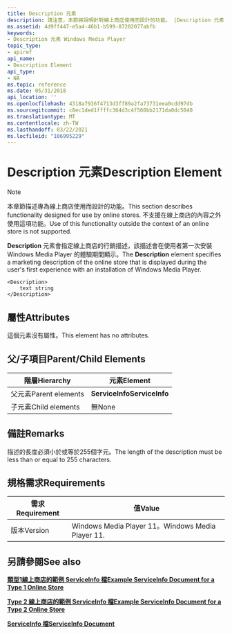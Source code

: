```yaml
---
title: Description 元素
description: 請注意，本節將說明針對線上商店使用而設計的功能。 |Description 元素
ms.assetid: 4d9ff447-e5a4-46b1-b599-87202077abfb
keywords:
- Description 元素 Windows Media Player
topic_type:
- apiref
api_name:
- Description Element
api_type:
- NA
ms.topic: reference
ms.date: 05/31/2018
api_location: ''
ms.openlocfilehash: 4318a7936f4713d3ff89a2fa73731eea0cdd97db
ms.sourcegitcommit: c8ec1ded1ffffc364d3c4f560bb2171da0dc5040
ms.translationtype: MT
ms.contentlocale: zh-TW
ms.lasthandoff: 03/22/2021
ms.locfileid: "106995229"
---
```

# <a name="description-element"></a><span data-ttu-id="79d33-105">Description 元素</span><span class="sxs-lookup"><span data-stu-id="79d33-105">Description Element</span></span>

> [!Note]  
> <span data-ttu-id="79d33-106">本章節描述專為線上商店使用而設計的功能。</span><span class="sxs-lookup"><span data-stu-id="79d33-106">This section describes functionality designed for use by online stores.</span></span> <span data-ttu-id="79d33-107">不支援在線上商店的內容之外使用這項功能。</span><span class="sxs-lookup"><span data-stu-id="79d33-107">Use of this functionality outside the context of an online store is not supported.</span></span>

 

<span data-ttu-id="79d33-108">**Description** 元素會指定線上商店的行銷描述，該描述會在使用者第一次安裝 Windows Media Player 的體驗期間顯示。</span><span class="sxs-lookup"><span data-stu-id="79d33-108">The **Description** element specifies a marketing description of the online store that is displayed during the user's first experience with an installation of Windows Media Player.</span></span>

``` syntax
<Description>
    text string
</Description>
```

## <a name="attributes"></a><span data-ttu-id="79d33-109">屬性</span><span class="sxs-lookup"><span data-stu-id="79d33-109">Attributes</span></span>

<span data-ttu-id="79d33-110">這個元素沒有屬性。</span><span class="sxs-lookup"><span data-stu-id="79d33-110">This element has no attributes.</span></span>

## <a name="parentchild-elements"></a><span data-ttu-id="79d33-111">父/子項目</span><span class="sxs-lookup"><span data-stu-id="79d33-111">Parent/Child Elements</span></span>



| <span data-ttu-id="79d33-112">階層</span><span class="sxs-lookup"><span data-stu-id="79d33-112">Hierarchy</span></span>       | <span data-ttu-id="79d33-113">元素</span><span class="sxs-lookup"><span data-stu-id="79d33-113">Element</span></span>         |
|-----------------|-----------------|
| <span data-ttu-id="79d33-114">父元素</span><span class="sxs-lookup"><span data-stu-id="79d33-114">Parent elements</span></span> | <span data-ttu-id="79d33-115">**ServiceInfo**</span><span class="sxs-lookup"><span data-stu-id="79d33-115">**ServiceInfo**</span></span> |
| <span data-ttu-id="79d33-116">子元素</span><span class="sxs-lookup"><span data-stu-id="79d33-116">Child elements</span></span>  | <span data-ttu-id="79d33-117">無</span><span class="sxs-lookup"><span data-stu-id="79d33-117">None</span></span>            |



 

## <a name="remarks"></a><span data-ttu-id="79d33-118">備註</span><span class="sxs-lookup"><span data-stu-id="79d33-118">Remarks</span></span>

<span data-ttu-id="79d33-119">描述的長度必須小於或等於255個字元。</span><span class="sxs-lookup"><span data-stu-id="79d33-119">The length of the description must be less than or equal to 255 characters.</span></span>

## <a name="requirements"></a><span data-ttu-id="79d33-120">規格需求</span><span class="sxs-lookup"><span data-stu-id="79d33-120">Requirements</span></span>



| <span data-ttu-id="79d33-121">需求</span><span class="sxs-lookup"><span data-stu-id="79d33-121">Requirement</span></span> | <span data-ttu-id="79d33-122">值</span><span class="sxs-lookup"><span data-stu-id="79d33-122">Value</span></span> |
|--------------------|-------------------------------------|
| <span data-ttu-id="79d33-123">版本</span><span class="sxs-lookup"><span data-stu-id="79d33-123">Version</span></span><br/> | <span data-ttu-id="79d33-124">Windows Media Player 11。</span><span class="sxs-lookup"><span data-stu-id="79d33-124">Windows Media Player 11.</span></span><br/> |



## <a name="see-also"></a><span data-ttu-id="79d33-125">另請參閱</span><span class="sxs-lookup"><span data-stu-id="79d33-125">See also</span></span>

<dl> <dt>

[<span data-ttu-id="79d33-126">**類型1線上商店的範例 ServiceInfo 檔**</span><span class="sxs-lookup"><span data-stu-id="79d33-126">**Example ServiceInfo Document for a Type 1 Online Store**</span></span>](example-serviceinfo-document-for-a-type-1-online-store.md)
</dt> <dt>

[<span data-ttu-id="79d33-127">**Type 2 線上商店的範例 ServiceInfo 檔**</span><span class="sxs-lookup"><span data-stu-id="79d33-127">**Example ServiceInfo Document for a Type 2 Online Store**</span></span>](example-serviceinfo-document-for-a-type-2-online-store.md)
</dt> <dt>

[<span data-ttu-id="79d33-128">**ServiceInfo 檔**</span><span class="sxs-lookup"><span data-stu-id="79d33-128">**ServiceInfo Document**</span></span>](serviceinfo-document.md)
</dt> </dl>

 

 





